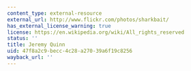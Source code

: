 ```yaml
---
content_type: external-resource
external_url: http://www.flickr.com/photos/sharkbait/
has_external_license_warning: true
license: https://en.wikipedia.org/wiki/All_rights_reserved
status: ''
title: Jeremy Quinn
uid: 47f8a2c9-becc-4c28-a270-39a6f19c8256
wayback_url: ''
---
```

